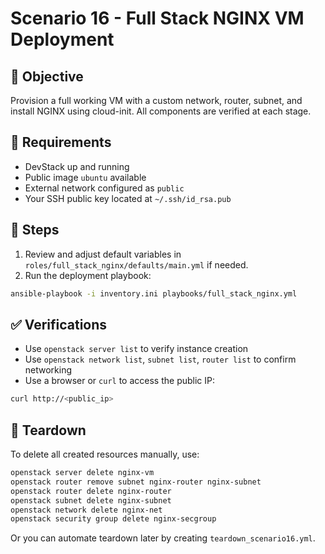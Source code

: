 # Scenario 16 - Full Stack NGINX VM Deployment

## 🎯 Objective
Provision a full working VM with a custom network, router, subnet, and install NGINX using cloud-init. All components are verified at each stage.

## 🔧 Requirements
- DevStack up and running
- Public image `ubuntu` available
- External network configured as `public`
- Your SSH public key located at `~/.ssh/id_rsa.pub`

## 📝 Steps

1. Review and adjust default variables in `roles/full_stack_nginx/defaults/main.yml` if needed.
2. Run the deployment playbook:
```bash
ansible-playbook -i inventory.ini playbooks/full_stack_nginx.yml
```

## ✅ Verifications

- Use `openstack server list` to verify instance creation
- Use `openstack network list`, `subnet list`, `router list` to confirm networking
- Use a browser or `curl` to access the public IP:
```bash
curl http://<public_ip>
```

## 🧹 Teardown
To delete all created resources manually, use:
```bash
openstack server delete nginx-vm
openstack router remove subnet nginx-router nginx-subnet
openstack router delete nginx-router
openstack subnet delete nginx-subnet
openstack network delete nginx-net
openstack security group delete nginx-secgroup
```

Or you can automate teardown later by creating `teardown_scenario16.yml`.
